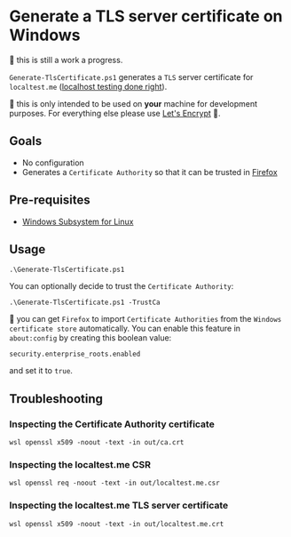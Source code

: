 # Generate a TLS server certificate on Windows

:rotating_light: this is still a work a progress.

`Generate-TlsCertificate.ps1` generates a `TLS` server certificate for `localtest.me` ([localhost testing done right][locatest-me]).

:rotating_light: this is only intended to be used on **your** machine for development purposes. For everything else please use [Let's Encrypt][lets-encrypt] :bow:.

## Goals

- No configuration
- Generates a `Certificate Authority` so that it can be trusted in [Firefox][mozilla-ca-certiifcate-store]

## Pre-requisites

- [Windows Subsystem for Linux][install-wsl]

## Usage

```posh
.\Generate-TlsCertificate.ps1
```

You can optionally decide to trust the `Certificate Authority`:

```posh
.\Generate-TlsCertificate.ps1 -TrustCa
```

:notebook: you can get `Firefox` to import `Certificate Authorities` from the `Windows certificate store` automatically. You can enable this feature in `about:config` by creating this boolean value:

```text
security.enterprise_roots.enabled
```

and set it to `true`.

## Troubleshooting

### Inspecting the Certificate Authority certificate

```posh
wsl openssl x509 -noout -text -in out/ca.crt
```

### Inspecting the localtest.me CSR

```posh
wsl openssl req -noout -text -in out/localtest.me.csr
```

### Inspecting the localtest.me TLS server certificate

```posh
wsl openssl x509 -noout -text -in out/localtest.me.crt
```

[locatest-me]: https://github.com/localtest-dot-me/localtest-dot-me.github.com#readme
[lets-encrypt]: https://letsencrypt.org/
[mozilla-ca-certiifcate-store]: https://www.mozilla.org/en-US/about/governance/policies/security-group/certs/
[install-wsl]: https://docs.microsoft.com/en-us/windows/wsl/install-win10
[add-root-to-firefox]: https://wiki.mozilla.org/CA:AddRootToFirefox
